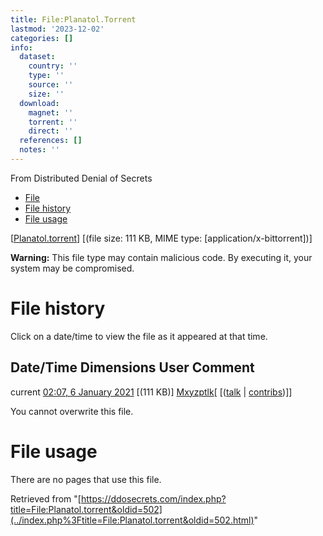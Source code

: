 ```yaml
---
title: File:Planatol.Torrent
lastmod: '2023-12-02'
categories: []
info:
  dataset:
    country: ''
    type: ''
    source: ''
    size: ''
  download:
    magnet: ''
    torrent: ''
    direct: ''
  references: []
  notes: ''
---
```




From Distributed Denial of Secrets

- [File](./File:Planatol.torrent.html#file)
- [File history](./File:Planatol.torrent.html#filehistory)
- [File usage](./File:Planatol.torrent.html#filelinks)

[[Planatol.torrent](../images/a/a6/Planatol.torrent "Planatol.torrent")]
‎[(file size: 111 KB, MIME type:
[application/x-bittorrent])]

**Warning:** This file type may contain malicious code. By executing it,
your system may be compromised.

# File history

Click on a date/time to view the file as it appeared at that time.

Date/Time Dimensions User Comment
---
current [02:07, 6 January 2021](../images/a/a6/Planatol.torrent) [(111 KB)] [Mxyzptlk](../index.php%3Ftitle=User:Mxyzptlk&action=edit&redlink=1.html "User:Mxyzptlk (page does not exist)")[ [([talk](../index.php%3Ftitle=User_talk:Mxyzptlk&action=edit&redlink=1.html "User talk:Mxyzptlk (page does not exist)") | [contribs](./Special:Contributions/Mxyzptlk.html "Special:Contributions/Mxyzptlk"))]]

You cannot overwrite this file.

# File usage

There are no pages that use this file.

Retrieved from
"[https://ddosecrets.com/index.php?title=File:Planatol.torrent&oldid=502](../index.php%3Ftitle=File:Planatol.torrent&oldid=502.html)"

